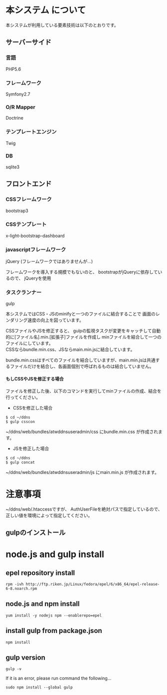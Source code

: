 # 本システム について

本システムが利用している要素技術は以下のとおりです。

## サーバーサイド

### 言語
PHP5.6

### フレームワーク
Symfony2.7

### O/R Mapper
Doctrine

### テンプレートエンジン
Twig

### DB
sqlite3

## フロントエンド

### CSSフレームワーク
bootstrap3

### CSSテンプレート
x-light-bootstrap-dashboard

### javascriptフレームワーク
jQuery (フレームワークではありませんが…)

フレームワークを導入する規模でもないのと、
bootstrapがjQueryに依存しているので、
jQueryを使用

### タスクランナー
gulp

本システムではCSS・JSのminifyと一つのファイルに結合することで
画面のレンダリング速度の向上を図っています。

CSSファイルやJSを修正すると、
gulpの監視タスクが変更をキャッチして自動的に[ファイル名].min.[拡張子]ファイルを作成し
minファイルを結合して一つのファイルにしています。<br>
CSSならbundle.min.css、JSならmain.min.jsに結合しています。

bundle.min.cssはすべてのファイルを結合していますが、main.min.jsは共通するファイルだけを結合し、各画面個別で呼ばれるものは結合していません。

#### もしCSSやJSを修正する場合
ファイルを修正した後、以下のコマンドを実行してminファイルの作成、結合を行ってください。

* CSSを修正した場合
```
$ cd ~/ddns
$ gulp csscon
```
~/ddns/web/bundles/atwddnsuseradmin/css にbundle.min.css が作成されます。


* JSを修正した場合
```
$ cd ~/ddns
$ gulp concat
```
~/ddns/web/bundles/atwddnsuseradmin/js にmain.min.js が作成されます。

# 注意事項

~/ddns/web/.htaccessですが、
AuthUserFileを絶対パスで指定しているので、
正しい値を環境によって指定してください。


## gulpのインストール

# node.js and gulp install

## epel repository install
```
rpm -ivh http://ftp.riken.jp/Linux/fedora/epel/6/x86_64/epel-release-6-8.noarch.rpm
```

## node.js and npm install
```
yum install -y nodejs npm --enablerepo=epel
```

## install gulp from package.json
```
npm install
```

## gulp version
```
gulp -v
```

If it is an error, please run command the following...
```
sudo npm install --global gulp
```
